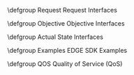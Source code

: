 \defgroup Request Request Interfaces
  
\defgroup Objective Objective Interfaces
  
\defgroup Actual State Interfaces

\defgroup Examples EDGE SDK Examples

\defgroup QOS Quality of Service (QoS)
